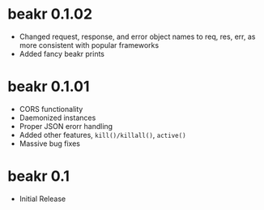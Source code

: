 # beakr 0.1.02

* Changed request, response, and error object names to req, res, err, as more consistent with popular frameworks
* Added fancy beakr prints

# beakr 0.1.01

* CORS functionality
* Daemonized instances
* Proper JSON erorr handling
* Added other features, `kill()/killall()`, `active()`
* Massive bug fixes

# beakr 0.1

* Initial Release
